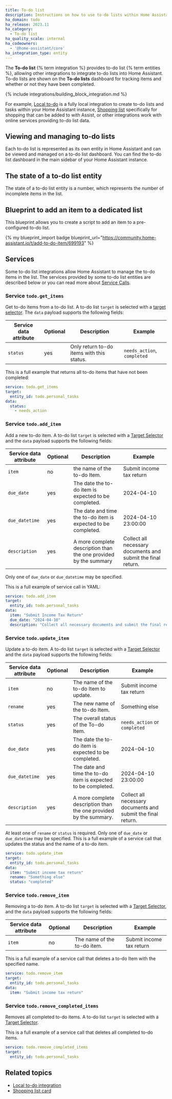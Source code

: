 ```yaml
---
title: To-do list
description: Instructions on how to use to-do lists within Home Assistant.
ha_domain: todo
ha_release: 2023.11
ha_category:
  - To-do list
ha_quality_scale: internal
ha_codeowners:
  - '@home-assistant/core'
ha_integration_type: entity
---
```


The **To-do list** {% term integration %} provides to-do list {% term entities %}, allowing other integrations
to integrate to-do lists into Home Assistant. To-do lists are shown on the **To-do lists**
dashboard for tracking items and whether or not they have been completed.

{% include integrations/building_block_integration.md %}

For example, [Local to-do](/integrations/local_todo/) is a fully local integration to create to-do lists and tasks within your Home Assistant instance, [Shopping list](/integrations/shopping_list) specifically for shopping that can be added to with Assist, or other integrations work with online services providing to-do list data.

## Viewing and managing to-do lists

Each to-do list is represented as its own entity in Home Assistant and can be
viewed and managed on a to-do list dashboard. You can find the to-do list dashboard
in the main sidebar of your Home Assistant instance.

## The state of a to-do list entity

The state of a to-do list entity is a number, which represents the number of
incomplete items in the list.

## Blueprint to add an item to a dedicated list

This blueprint allows you to create a script to add an
item to a pre-configured to-do list.

{% my blueprint_import badge blueprint_url="https://community.home-assistant.io/t/add-to-do-item/699193" %}

## Services

Some to-do list integrations allow Home Assistant to manage the to-do items in the list. The
services provided by some to-do list entities are described below or you can read more about [Service Calls](/docs/scripts/service-calls/).

### Service `todo.get_items`

Get to-do items from a to-do list. A to-do list `target` is selected with a [target selector](/docs/blueprint/selectors/#target-selector). The `data` payload supports the following fields:

| Service data attribute | Optional | Description | Example |
| ---------------------- | -------- | ----------- | --------|
| `status` | yes | Only return to-do items with this status. |  `needs_action`, `completed`

This is a full example that returns all to-do items that have not been completed:

```yaml
service: todo.get_items
target:
  entity_id: todo.personal_tasks
data:
  status:
    - needs_action
```

### Service `todo.add_item`

Add a new to-do item. A to-do list `target` is selected with a [Target Selector](/docs/blueprint/selectors/#target-selector) and the `data` payload supports the following fields:

| Service data attribute | Optional | Description | Example |
| ---------------------- | -------- | ----------- | --------|
| `item` | no | the name of the to-do Item. | Submit income tax return
| `due_date` | yes | The date the to-do item is expected to be completed. | 2024-04-10
| `due_datetime` | yes | The date and time the to-do item is expected to be completed. | 2024-04-10 23:00:00
| `description` | yes | A more complete description than the one provided by the summary | Collect all necessary documents and submit the final return.

Only one of `due_date` or `due_datetime` may be specified.

This is a full example of service call in YAML:

```yaml
service: todo.add_item
target:
  entity_id: todo.personal_tasks
data:
  item: "Submit Income Tax Return"
  due_date: "2024-04-10"
  description: "Collect all necessary documents and submit the final return."
```

### Service `todo.update_item`

Update a to-do item. A to-do list `target` is selected with a [Target Selector](/docs/blueprint/selectors/#target-selector) and the `data` payload supports the following fields:

| Service data attribute | Optional | Description | Example |
| ---------------------- | -------- | ----------- | --------|
| `item` | no | The name of the to-do Item to update. | Submit income tax return
| `rename` | yes | The new name of the to-do Item. | Something else
| `status` | yes | The overall status of the To-do Item. |  `needs_action` or `completed`
| `due_date` | yes | The date the to-do item is expected to be completed. | 2024-04-10
| `due_datetime` | yes | The date and time the to-do item is expected to be completed. | 2024-04-10 23:00:00
| `description` | yes | A more complete description than the one provided by the summary. | Collect all necessary documents and submit the final return.

At least one of `rename` or `status` is required. Only one of `due_date` or `due_datetime` may be specified. This is a full example of a service call that updates the status and the name of a to-do item.

```yaml
service: todo.update_item
target:
  entity_id: todo.personal_tasks
data:
  item: "Submit income tax return"
  rename: "Something else"
  status: "completed"
```

### Service `todo.remove_item`

Removing a to-do item. A to-do list `target` is selected with a [Target Selector](/docs/blueprint/selectors/#target-selector), and the `data` payload supports the following fields:

| Service data attribute | Optional | Description | Example |
| ---------------------- | -------- | ----------- | --------|
| `item` | no | The name of the to-do item. | Submit income tax return

This is a full example of a service call that deletes a to-do Item with the specified name.

```yaml
service: todo.remove_item
target:
  entity_id: todo.personal_tasks
data:
  item: "Submit income tax return"
```

### Service `todo.remove_completed_items`

Removes all completed to-do items. A to-do list `target` is selected with a [Target Selector](/docs/blueprint/selectors/#target-selector).

This is a full example of a service call that deletes all completed to-do items.

```yaml
service: todo.remove_completed_items
target:
  entity_id: todo.personal_tasks
```

## Related topics

- [Local to-do integration](/integrations/local_todo/)
- [Shopping list card](/dashboards/shopping-list/)